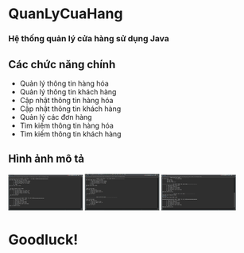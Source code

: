 # QuanLyCuaHang
### Hệ thống quản lý cửa hàng sử dụng Java

## Các chức năng chính
- Quản lý thông tin hàng hóa
- Quản lý thông tin khách hàng
- Cập nhật thông tin hàng hóa
- Cập nhật thông tin khách hàng
- Quản lý các đơn hàng
- Tìm kiếm thông tin hàng hóa
- Tìm kiếm thông tin khách hàng

## Hình ảnh mô tả
<img width="150px" src="/demo/demo_1.PNG" />
<img width="150px" src="/demo/demo_2.png" />
<img width="150px" src="/demo/demo_3.png" />

# Goodluck!